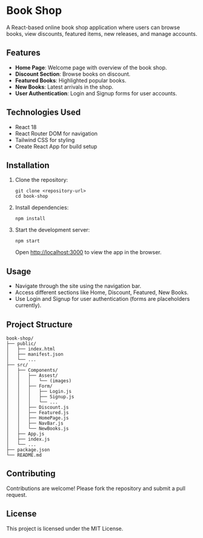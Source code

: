 # Book Shop

A React-based online book shop application where users can browse books, view discounts, featured items, new releases, and manage accounts.

## Features

- **Home Page**: Welcome page with overview of the book shop.
- **Discount Section**: Browse books on discount.
- **Featured Books**: Highlighted popular books.
- **New Books**: Latest arrivals in the shop.
- **User Authentication**: Login and Signup forms for user accounts.

## Technologies Used

- React 18
- React Router DOM for navigation
- Tailwind CSS for styling
- Create React App for build setup

## Installation

1. Clone the repository:
   ```
   git clone <repository-url>
   cd book-shop
   ```

2. Install dependencies:
   ```
   npm install
   ```

3. Start the development server:
   ```
   npm start
   ```

   Open [http://localhost:3000](http://localhost:3000) to view the app in the browser.

## Usage

- Navigate through the site using the navigation bar.
- Access different sections like Home, Discount, Featured, New Books.
- Use Login and Signup for user authentication (forms are placeholders currently).

## Project Structure

```
book-shop/
├── public/
│   ├── index.html
│   ├── manifest.json
│   └── ...
├── src/
│   ├── Components/
│   │   ├── Assest/
│   │   │   └── (images)
│   │   ├── Form/
│   │   │   ├── Login.js
│   │   │   ├── Signup.js
│   │   │   └── ...
│   │   ├── Discount.js
│   │   ├── Featured.js
│   │   ├── HomePage.js
│   │   ├── NavBar.js
│   │   └── NewBooks.js
│   ├── App.js
│   ├── index.js
│   └── ...
├── package.json
└── README.md
```

## Contributing

Contributions are welcome! Please fork the repository and submit a pull request.

## License

This project is licensed under the MIT License.
